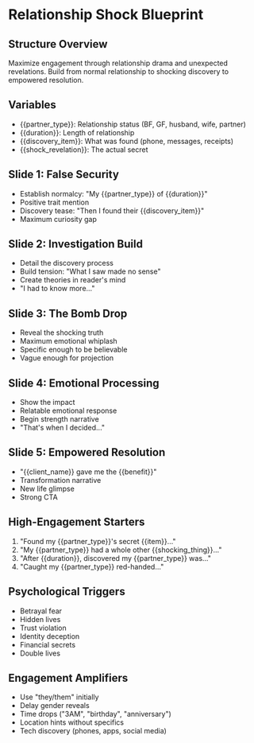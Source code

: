 # Relationship Shock Blueprint

## Structure Overview
Maximize engagement through relationship drama and unexpected revelations. Build from normal relationship to shocking discovery to empowered resolution.

## Variables
- {{partner_type}}: Relationship status (BF, GF, husband, wife, partner)
- {{duration}}: Length of relationship
- {{discovery_item}}: What was found (phone, messages, receipts)
- {{shock_revelation}}: The actual secret

## Slide 1: False Security
- Establish normalcy: "My {{partner_type}} of {{duration}}"
- Positive trait mention
- Discovery tease: "Then I found their {{discovery_item}}"
- Maximum curiosity gap

## Slide 2: Investigation Build
- Detail the discovery process
- Build tension: "What I saw made no sense"
- Create theories in reader's mind
- "I had to know more..."

## Slide 3: The Bomb Drop
- Reveal the shocking truth
- Maximum emotional whiplash
- Specific enough to be believable
- Vague enough for projection

## Slide 4: Emotional Processing
- Show the impact
- Relatable emotional response
- Begin strength narrative
- "That's when I decided..."

## Slide 5: Empowered Resolution
- "{{client_name}} gave me the {{benefit}}"
- Transformation narrative
- New life glimpse
- Strong CTA

## High-Engagement Starters
1. "Found my {{partner_type}}'s secret {{item}}..."
2. "My {{partner_type}} had a whole other {{shocking_thing}}..."
3. "After {{duration}}, discovered my {{partner_type}} was..."
4. "Caught my {{partner_type}} red-handed..."

## Psychological Triggers
- Betrayal fear
- Hidden lives
- Trust violation
- Identity deception
- Financial secrets
- Double lives

## Engagement Amplifiers
- Use "they/them" initially
- Delay gender reveals
- Time drops ("3AM", "birthday", "anniversary")
- Location hints without specifics
- Tech discovery (phones, apps, social media)